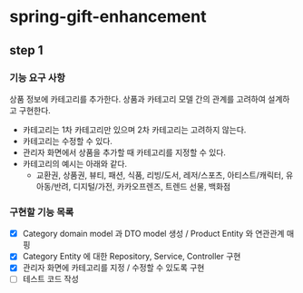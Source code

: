 # spring-gift-enhancement
## step 1
### 기능 요구 사항
상품 정보에 카테고리를 추가한다. 상품과 카테고리 모델 간의 관계를 고려하여 설계하고 구현한다.

- 카테고리는 1차 카테고리만 있으며 2차 카테고리는 고려하지 않는다.
- 카테고리는 수정할 수 있다.
- 관리자 화면에서 상품을 추가할 때 카테고리를 지정할 수 있다.
- 카테고리의 예시는 아래와 같다.
  - 교환권, 상품권, 뷰티, 패션, 식품, 리빙/도서, 레저/스포츠, 아티스트/캐릭터, 유아동/반려, 디지털/가전, 카카오프렌즈, 트렌드 선물, 백화점
### 구현할 기능 목록
- [x] Category domain model 과 DTO model 생성 / Product Entity 와 연관관계 매핑
- [x] Category Entity 에 대한 Repository, Service, Controller 구현
- [x] 관리자 화면에 카테고리를 지정 / 수정할 수 있도록 구현
- [ ] 테스트 코드 작성